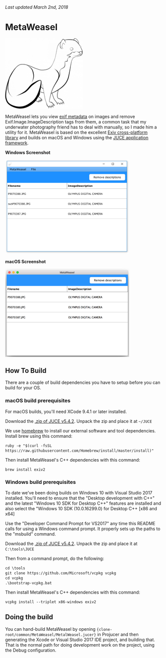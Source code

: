 *Last updated March 2nd, 2018*


# MetaWeasel

<img src="common/MetaWeasel/Assets/weasel-drawing.png" width=250>

MetaWeasel lets you view [exif metadata](https://www.slrphotographyguide.com/what-is-exif-metadata/) on images and remove Exif.Image.ImageDescription tags from them, a common task that my underwater photography friend has to deal with manually, so I made him a utility for it. MetaWeasel is based on the excellent [Exiv cross-platform library](http://www.exiv2.org/index.html) and builds on macOS and Windows using the [JUCE application framework](http://www.juce.com).

**Windows Screenshot**

<img src="./screenshot_win.png" width=400>

**macOS Screenshot**

<img src="./screenshot_mac.png" width=400>

## How To Build

There are a couple of build dependencies you have to setup before you can build for your OS.

### macOS build prerequisites

For macOS builds, you'll need XCode 9.4.1 or later installed.

Download the [.zip of JUCE v5.4.2](https://github.com/WeAreROLI/JUCE/releases/tag/5.4.2). Unpack the zip and place it at `~/JUCE`

We use [homebrew](http://brew.sh) to install our external software and tool dependencies. Install brew using this command:
````
ruby -e "$(curl -fsSL https://raw.githubusercontent.com/Homebrew/install/master/install)"
````
Then install MetaWeasel's C++ dependencies with this command:
````
brew install exiv2
````

### Windows build prerequisites

To date we've been doing builds on Windows 10 with Visual Studio 2017 installed. You'll need to ensure that the "Desktop development with C++" and the latest "Windows 10 SDK for Desktop C++" features are installed and also select the "Windows 10 SDK (10.0.16299.0) for Desktop C++ [x86 and x64]

Use the "Developer Command Prompt for VS2017" any time this README calls for using a Windows command prompt. It properly sets up the paths to the "msbuild" command.

Download the [.zip of JUCE v5.4.2](https://github.com/WeAreROLI/JUCE/releases/tag/5.4.2). Unpack the zip and place it at `C:\tools\JUCE`

Then from a command prompt, do the following:
````
cd \tools
git clone https://github.com/Microsoft/vcpkg vcpkg
cd vcpkg
.\bootstrap-vcpkg.bat
````

Then install MetaWeasel's C++ dependencies with this command:
````
vcpkg install --triplet x86-windows exiv2
````

## Doing the build

You can hand-build MetaWeasel by opening `{clone-root/common/MetaWeasel/MetalWeasel.jucer}` in Projucer and then generating the Xcode or Visual Studio 2017 IDE project, and building that. That is the normal path for doing development work on the project, using the Debug configuration. 
